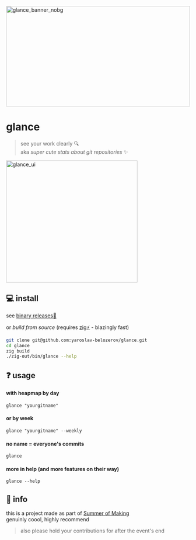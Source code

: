<img width="1182" height="275" style="width: 100%;" alt="glance_banner_nobg" src="https://github.com/user-attachments/assets/3cfae363-4b65-4b0e-8794-b8c33251e5f3" />

# glance
> see your work clearly 🔍  
> aka *super cute stats about git repositories* ✨

<img width="360" height="334" alt="glance_ui" src="https://github.com/user-attachments/assets/4162eabd-410a-403c-a888-bbac15a50cea" />

## 💻 install
see [binary releases🔗](https://github.com/yaroslav-belozerov/glance/releases)  

or *build from source* (requires [zig⚡](https://ziglang.org/download/) - blazingly fast)
```sh
git clone git@github.com:yaroslav-belozerov/glance.git
cd glance
zig build
./zig-out/bin/glance --help
```
## ❓ usage
#### with heapmap by day  
```
glance "yourgitname"
```

#### or by week
```
glance "yourgitname" --weekly
```

#### no name = everyone's commits
```
glance
```

#### more in help (and more features on their way)
```
glance --help
```

## 💁 info
this is a project made as part of [Summer of Making](https://summer.hackclub.com/)  
genuinly coool, highly recommend

> also please hold your contributions for after the event's end
